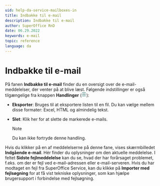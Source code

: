 ```yaml
---
uid: help-da-service-mailboxes-in
title: Indbakke til e-mail
description: Indbakke til e-mail
author: SuperOffice RnD
date: 06.29.2022
keywords: e-mail
topic: reference
language: da
---
```


# Indbakke til e-mail

På fanen **Indbakke til e-mail** finder du en oversigt over de e-mail-meddelelser, der venter på at blive læst. Følgende indstillinger er også tilgængelige fra knappen **Handlinger** (![ikon][img1]):

* **Eksporter**: Bruges til at eksportere listen til en fil. Du kan vælge mellem disse formater: Excel, HTML og almindelig tekst.

* **Slet**: Klik her for at slette de markerede e-mails.

    > [!NOTE]
    > Du kan ikke fortryde denne handling.

Hvis du klikker på en af meddelelserne på denne fane, vises skærmbilledet **Indgående e-mail**. Hér finder du oplysninger om den aktuelle meddelelse. I feltet **Sidste fejlmeddelelse** kan du se, hvad der har forårsaget problemet, f.eks. om der er fejl ved e-mail-adressen eller e-mail-serveren. Hvis du har modtaget en fejl fra SuperOffice Service, kan du klikke på **Importer med fejlsøgning** for at få vist tekniske oplysninger, som kan hjælpe brugersupport i forbindelse med fejlsøgning.

<!-- Referenced links -->

<!-- Referenced images -->
[img1]: ../../../../../media/icons/btn-menu.png
